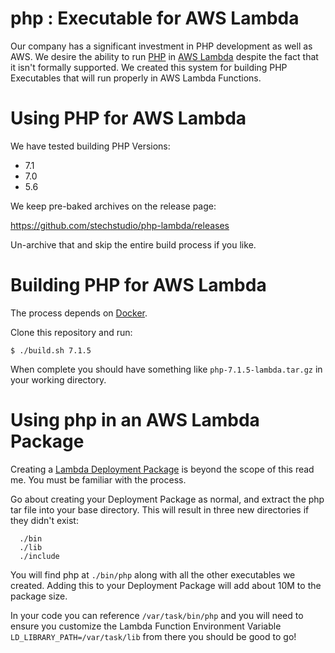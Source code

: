 # php : Executable for AWS Lambda

Our company has a significant investment in PHP development as well as AWS. We desire the ability to run [PHP](http://www.php.net/) in [AWS Lambda](https://aws.amazon.com/lambda/) despite the fact that it isn't formally supported. We created this system for building PHP Executables that will run properly in AWS Lambda Functions.

# Using PHP for AWS Lambda

We have tested building PHP Versions:

 - 7.1
 - 7.0
 - 5.6

We keep pre-baked archives on the release page:

https://github.com/stechstudio/php-lambda/releases

Un-archive that and skip the entire build process if you like.

# Building PHP for AWS Lambda

The process depends on [Docker](https://docs.docker.com/engine/installation/).

Clone this repository and run:

    $ ./build.sh 7.1.5

When complete you should have something like `php-7.1.5-lambda.tar.gz` in your working directory.

# Using php in an AWS Lambda Package

Creating a [Lambda Deployment Package](http://docs.aws.amazon.com/lambda/latest/dg/lambda-python-how-to-create-deployment-package.html) is beyond the scope of this read me. You must be familiar with the process.

Go about creating your Deployment Package as normal, and extract the php tar file into your base directory. This will result in three new directories if they didn't  exist:

      ./bin
      ./lib
      ./include

You will find php at `./bin/php` along with all the other executables we created. Adding this to your Deployment Package will add about 10M to the package size.

In your code you can reference `/var/task/bin/php` and you will need to ensure you customize the Lambda Function Environment Variable `LD_LIBRARY_PATH=/var/task/lib` from there you should be good to go!
